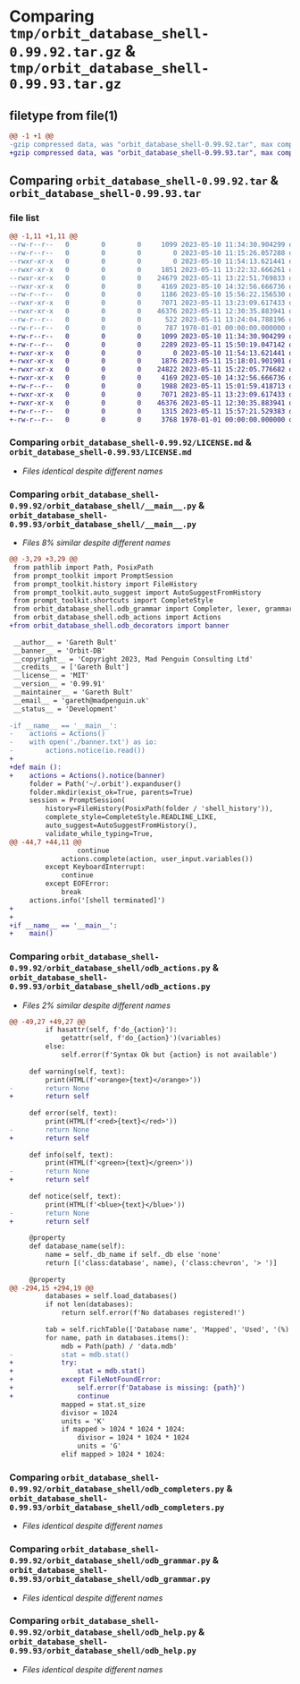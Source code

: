 # Comparing `tmp/orbit_database_shell-0.99.92.tar.gz` & `tmp/orbit_database_shell-0.99.93.tar.gz`

## filetype from file(1)

```diff
@@ -1 +1 @@
-gzip compressed data, was "orbit_database_shell-0.99.92.tar", max compression
+gzip compressed data, was "orbit_database_shell-0.99.93.tar", max compression
```

## Comparing `orbit_database_shell-0.99.92.tar` & `orbit_database_shell-0.99.93.tar`

### file list

```diff
@@ -1,11 +1,11 @@
--rw-r--r--   0        0        0     1099 2023-05-10 11:34:30.904299 orbit_database_shell-0.99.92/LICENSE.md
--rw-r--r--   0        0        0        0 2023-05-10 11:15:26.057288 orbit_database_shell-0.99.92/README.md
--rwxr-xr-x   0        0        0        0 2023-05-10 11:54:13.621441 orbit_database_shell-0.99.92/orbit_database_shell/__init__.py
--rwxr-xr-x   0        0        0     1851 2023-05-11 13:22:32.666261 orbit_database_shell-0.99.92/orbit_database_shell/__main__.py
--rwxr-xr-x   0        0        0    24679 2023-05-11 13:22:51.769833 orbit_database_shell-0.99.92/orbit_database_shell/odb_actions.py
--rwxr-xr-x   0        0        0     4169 2023-05-10 14:32:56.666736 orbit_database_shell-0.99.92/orbit_database_shell/odb_completers.py
--rw-r--r--   0        0        0     1186 2023-05-10 15:56:22.156530 orbit_database_shell-0.99.92/orbit_database_shell/odb_decorators.py
--rwxr-xr-x   0        0        0     7071 2023-05-11 13:23:09.617433 orbit_database_shell-0.99.92/orbit_database_shell/odb_grammar.py
--rwxr-xr-x   0        0        0    46376 2023-05-11 12:30:35.883941 orbit_database_shell-0.99.92/orbit_database_shell/odb_help.py
--rw-r--r--   0        0        0      522 2023-05-11 13:24:04.788196 orbit_database_shell-0.99.92/pyproject.toml
--rw-r--r--   0        0        0      787 1970-01-01 00:00:00.000000 orbit_database_shell-0.99.92/PKG-INFO
+-rw-r--r--   0        0        0     1099 2023-05-10 11:34:30.904299 orbit_database_shell-0.99.93/LICENSE.md
+-rw-r--r--   0        0        0     2289 2023-05-11 15:50:19.047142 orbit_database_shell-0.99.93/README.md
+-rwxr-xr-x   0        0        0        0 2023-05-10 11:54:13.621441 orbit_database_shell-0.99.93/orbit_database_shell/__init__.py
+-rwxr-xr-x   0        0        0     1876 2023-05-11 15:18:01.901901 orbit_database_shell-0.99.93/orbit_database_shell/__main__.py
+-rwxr-xr-x   0        0        0    24822 2023-05-11 15:22:05.776682 orbit_database_shell-0.99.93/orbit_database_shell/odb_actions.py
+-rwxr-xr-x   0        0        0     4169 2023-05-10 14:32:56.666736 orbit_database_shell-0.99.93/orbit_database_shell/odb_completers.py
+-rw-r--r--   0        0        0     1988 2023-05-11 15:01:59.418713 orbit_database_shell-0.99.93/orbit_database_shell/odb_decorators.py
+-rwxr-xr-x   0        0        0     7071 2023-05-11 13:23:09.617433 orbit_database_shell-0.99.93/orbit_database_shell/odb_grammar.py
+-rwxr-xr-x   0        0        0    46376 2023-05-11 12:30:35.883941 orbit_database_shell-0.99.93/orbit_database_shell/odb_help.py
+-rw-r--r--   0        0        0     1315 2023-05-11 15:57:21.529383 orbit_database_shell-0.99.93/pyproject.toml
+-rw-r--r--   0        0        0     3768 1970-01-01 00:00:00.000000 orbit_database_shell-0.99.93/PKG-INFO
```

### Comparing `orbit_database_shell-0.99.92/LICENSE.md` & `orbit_database_shell-0.99.93/LICENSE.md`

 * *Files identical despite different names*

### Comparing `orbit_database_shell-0.99.92/orbit_database_shell/__main__.py` & `orbit_database_shell-0.99.93/orbit_database_shell/__main__.py`

 * *Files 8% similar despite different names*

```diff
@@ -3,29 +3,29 @@
 from pathlib import Path, PosixPath
 from prompt_toolkit import PromptSession
 from prompt_toolkit.history import FileHistory
 from prompt_toolkit.auto_suggest import AutoSuggestFromHistory
 from prompt_toolkit.shortcuts import CompleteStyle
 from orbit_database_shell.odb_grammar import Completer, lexer, grammar, grammar_style
 from orbit_database_shell.odb_actions import Actions
+from orbit_database_shell.odb_decorators import banner
 
 __author__ = 'Gareth Bult'
 __banner__ = 'Orbit-DB'
 __copyright__ = 'Copyright 2023, Mad Penguin Consulting Ltd'
 __credits__ = ['Gareth Bult']
 __license__ = 'MIT'
 __version__ = '0.99.91'
 __maintainer__ = 'Gareth Bult'
 __email__ = 'gareth@madpenguin.uk'
 __status__ = 'Development'
 
-if __name__ == '__main__':
-    actions = Actions()
-    with open('./banner.txt') as io:
-        actions.notice(io.read())
+
+def main ():
+    actions = Actions().notice(banner)
     folder = Path('~/.orbit').expanduser()
     folder.mkdir(exist_ok=True, parents=True)
     session = PromptSession(
         history=FileHistory(PosixPath(folder / 'shell_history')),
         complete_style=CompleteStyle.READLINE_LIKE,
         auto_suggest=AutoSuggestFromHistory(),
         validate_while_typing=True,
@@ -44,7 +44,11 @@
                 continue
             actions.complete(action, user_input.variables())
         except KeyboardInterrupt:
             continue
         except EOFError:
             break
     actions.info('[shell terminated]')
+
+
+if __name__ == '__main__':
+    main()
```

### Comparing `orbit_database_shell-0.99.92/orbit_database_shell/odb_actions.py` & `orbit_database_shell-0.99.93/orbit_database_shell/odb_actions.py`

 * *Files 2% similar despite different names*

```diff
@@ -49,27 +49,27 @@
         if hasattr(self, f'do_{action}'):
             getattr(self, f'do_{action}')(variables)
         else:
             self.error(f'Syntax Ok but {action} is not available')
 
     def warning(self, text):
         print(HTML(f'<orange>{text}</orange>'))
-        return None
+        return self
 
     def error(self, text):
         print(HTML(f'<red>{text}</red>'))
-        return None
+        return self
 
     def info(self, text):
         print(HTML(f'<green>{text}</green>'))
-        return None
+        return self
 
     def notice(self, text):
         print(HTML(f'<blue>{text}</blue>'))
-        return None
+        return self
 
     @property
     def database_name(self):
         name = self._db_name if self._db else 'none'
         return [('class:database', name), ('class:chevron', '> ')]
 
     @property
@@ -294,15 +294,19 @@
         databases = self.load_databases()
         if not len(databases):
             return self.error(f'No databases registered!')
         
         tab = self.richTable(['Database name', 'Mapped', 'Used', '(%)', 'Path'])
         for name, path in databases.items():
             mdb = Path(path) / 'data.mdb'
-            stat = mdb.stat()
+            try:
+                stat = mdb.stat()
+            except FileNotFoundError:
+                self.error(f'Database is missing: {path}')
+                continue
             mapped = stat.st_size
             divisor = 1024
             units = 'K'
             if mapped > 1024 * 1024 * 1024:
                 divisor = 1024 * 1024 * 1024
                 units = 'G'
             elif mapped > 1024 * 1024:
```

### Comparing `orbit_database_shell-0.99.92/orbit_database_shell/odb_completers.py` & `orbit_database_shell-0.99.93/orbit_database_shell/odb_completers.py`

 * *Files identical despite different names*

### Comparing `orbit_database_shell-0.99.92/orbit_database_shell/odb_grammar.py` & `orbit_database_shell-0.99.93/orbit_database_shell/odb_grammar.py`

 * *Files identical despite different names*

### Comparing `orbit_database_shell-0.99.92/orbit_database_shell/odb_help.py` & `orbit_database_shell-0.99.93/orbit_database_shell/odb_help.py`

 * *Files identical despite different names*


